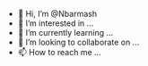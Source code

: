 - 👋 Hi, I’m @Nbarmash
- 👀 I’m interested in ...
- 🌱 I’m currently learning ...
- 💞️ I’m looking to collaborate on ...
- 📫 How to reach me ...

<!---
Nbarmash/Nbarmash is a ✨ special ✨ repository because its `README.md` (this file) appears on your GitHub profile.
You can click the Preview link to take a look at your changes.
--->
